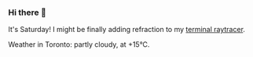 ### Hi there :wave:

It's Saturday! I might be finally adding refraction to my [terminal raytracer](https://github.com/bewuethr/bash-raytracer).

Weather in Toronto: partly cloudy, at +15°C.
